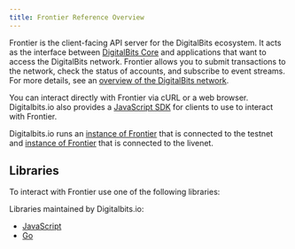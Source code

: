 ```yaml
---
title: Frontier Reference Overview
---
```

Frontier is the client-facing API server for the DigitalBits ecosystem.  It acts as the interface between [DigitalBits Core](https://github.com/xdbfoundation/DigitalBits) and applications that want to access the DigitalBits network. Frontier allows you to submit transactions to the network, check the status of accounts, and subscribe to event streams. For more details, see an [overview of the DigitalBits network](https://developers.digitalbits.io/guides/).

You can interact directly with Frontier via cURL or a web browser. Digitalbits.io also provides a [JavaScript SDK](https://developers.digitalbits.io/xdb-digitalbits-sdk/reference/) for clients to use to interact with Frontier.

Digitalbits.io runs an [instance of Frontier](https://frontier.testnet.digitalbits.io/) that is connected to the testnet and [instance of Frontier](https://frontier.livenet.digitalbits.io/) that is connected to the livenet.

## Libraries

To interact with Frontier use one of the following libraries:

Libraries maintained by Digitalbits.io:

- [JavaScript](https://github.com/xdbfoundation/xdb-digitalbits-sdk) 
- [Go](https://github.com/xdbfoundation/go)

